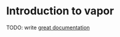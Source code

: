 # Introduction to vapor

TODO: write [great documentation](http://jacobian.org/writing/what-to-write/)
